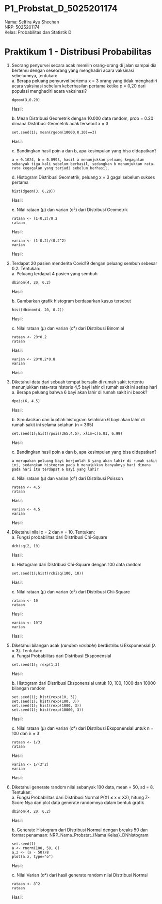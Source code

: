 # P1_Probstat_D_5025201174

Nama: Selfira Ayu Sheehan  
NRP: 5025201174  
Kelas: Probabilitas dan Statistik D

# Praktikum 1 - Distribusi Probabilitas

1. Seorang penyurvei secara acak memilih orang-orang di jalan sampai dia bertemu dengan seseorang yang menghadiri acara vaksinasi sebelumnya, tentukan:  
   a. Berapa peluang penyurvei bertemu x = 3 orang yang tidak menghadiri acara vaksinasi sebelum keberhasilan pertama ketika p = 0,20 dari populasi menghadiri acara vaksinasi?  
   
   ```
   dgeom(3,0.20)
   ```
   Hasil:
   
   
   
   b. Mean Distribusi Geometrik dengan 10.000 data random, prob = 0.20 dimana Distribusi Geometrik acak tersebut x = 3  
   
   
   ```
   set.seed(1); mean(rgeom(10000,0.20)==3)
   ```
   Hasil:
   
   
   
   c. Bandingkan hasil poin a dan b, apa kesimpulan yang bisa didapatkan?  
   
   ```
   a = 0.1024, b = 0.0993, hasil a menunjukkan peluang kegagalan sebanyak tiga kali sebelum berhasil, sedangkan b menunjukkan rata-rata kegagalan yang terjadi sebelum berhasil.
   ```
   
   d. Histogram Distribusi Geometrik, peluang x = 3 gagal sebelum sukses pertama  
      
   
   ```
   hist(dgeom(3, 0.20))
   ```
   Hasil:
   
   
   
   e. Nilai rataan (μ) dan varian (σ²) dari Distribusi Geometrik  
      
   
   ```
   rataan <- (1-0.2)/0.2
   rataan
   ```
   Hasil:
   
   
   ```
   varian <- (1-0.2)/(0.2^2)
   varian
   ```
   Hasil:
   
   
2. Terdapat 20 pasien menderita Covid19 dengan peluang sembuh sebesar 0.2. Tentukan:  
   a. Peluang terdapat 4 pasien yang sembuh  
         
   
   ```
   dbinom(4, 20, 0.2)
   ```
   Hasil:
   
   
   b. Gambarkan grafik histogram berdasarkan kasus tersebut  
            
   
   ```
   hist(dbinom(4, 20, 0.2))
   ```
   Hasil:
   
   
   c. Nilai rataan (μ) dan varian (σ²) dari Distribusi Binomial  
      
   
   ```
   rataan <- 20*0.2
   rataan
   ```
   Hasil:
   
   
   ```
   varian <- 20*0.2*0.8
   varian
   ```
   Hasil:
   
   
3. Diketahui data dari sebuah tempat bersalin di rumah sakit tertentu menunjukkan rata-rata historis 4,5 bayi lahir di rumah sakit ini setiap hari  
   a. Berapa peluang bahwa 6 bayi akan lahir di rumah sakit ini besok?  
            
   
   ```
   dpois(6, 4.5)
   ```
   Hasil:
   
   
   b. Simulasikan dan buatlah histogram kelahiran 6 bayi akan lahir di rumah sakit ini selama setahun (n = 365)  
            
   
   ```
   set.seed(1);hist(rpois(365,4.5), xlim=c(6.01, 6.99)
   ```
   Hasil:
   
   
   c. Bandingkan hasil poin a dan b, apa kesimpulan yang bisa didapatkan?  
            
   
   ```
   a merupakan peluang bayi berjumlah 6 yang akan lahir di rumah sakit ini, sedangkan histogram pada b menujukkan banyaknya hari dimana pada hari itu terdapat 6 bayi yang lahir
   ```

   d. Nilai rataan (μ) dan varian (σ²) dari Distribusi Poisson  
          
   
   ```
   rataan <- 4.5
   rataan
   ```
   Hasil:
   
   
   ```
   varian <- 4.5
   varian
   ```
   Hasil:
   
   
4. Diketahui nilai x = 2 dan v = 10. Tentukan:  
   a. Fungsi probabilitas dari Distribusi Chi-Square  
            
   
   ```
   dchisq(2, 10)
   ```
   Hasil:
   
   
   b. Histogram dari Distribusi Chi-Square dengan 100 data random  
            
   
   ```
   set.seed(1);hist(rchisq(100, 10))
   ```
   Hasil:
   
   
   c. Nilai rataan (μ) dan varian (σ²) dari Distribusi Chi-Square  
        
   
   ```
   rataan <- 10
   rataan
   ```
   Hasil:
   
   
   ```
   varian <- 10^2
   varian
   ```
   Hasil:
   
   
5. Diketahui bilangan acak (*random variable*) berdistribusi Eksponensial (λ = 3). Tentukan:  
   a. Fungsi Probabilitas dari Distribusi Eksponensial  
            
   
   ```
   set.seed(1); rexp(1,3)
   ```
   Hasil:
   
   
   b. Histogram dari Distribusi Eksponensial untuk 10, 100, 1000 dan 10000 bilangan random  
            
   
   ```
   set.seed(1); hist(rexp(10, 3))
   set.seed(1); hist(rexp(100, 3))
   set.seed(1); hist(rexp(1000, 3))
   set.seed(1); hist(rexp(10000, 3))
   ```
   Hasil:
   
   
   c.  Nilai rataan (μ) dan varian (σ²) dari Distribusi Eksponensial untuk n = 100 dan λ = 3  
      
   
   ```
   rataan <- 1/3
   rataan
   ```
   Hasil:
   
   
   ```
   varian <- 1/(3^2)
   varian
   ```
   Hasil:
   
   
6. Diketahui generate random nilai sebanyak 100 data, mean = 50, sd = 8. Tentukan:  
   a. Fungsi Probabilitas dari Distribusi Normal P(X1 ≤ x ≤ X2), hitung Z-Score Nya dan plot data generate randomnya dalam bentuk grafik  
            
   
   ```
   dbinom(4, 20, 0.2)
   ```
   Hasil:
   
   
   b. Generate Histogram dari Distribusi Normal dengan breaks 50 dan format penamaan: NRP_Nama_Probstat_{Nama Kelas}_DNhistogram  
            
   
   ```
   set.seed(1)
   a <- rnorm(100, 50, 8)
   a.z <- (a - 50)/8
   plot(a.z, type="o")  
   ```
   Hasil:
   
   
   c. Nilai Varian (σ²) dari hasil generate random nilai Distribusi Normal  
      
   
   ```
   rataan <- 8^2
   rataan
   ```
   Hasil:
   
   
